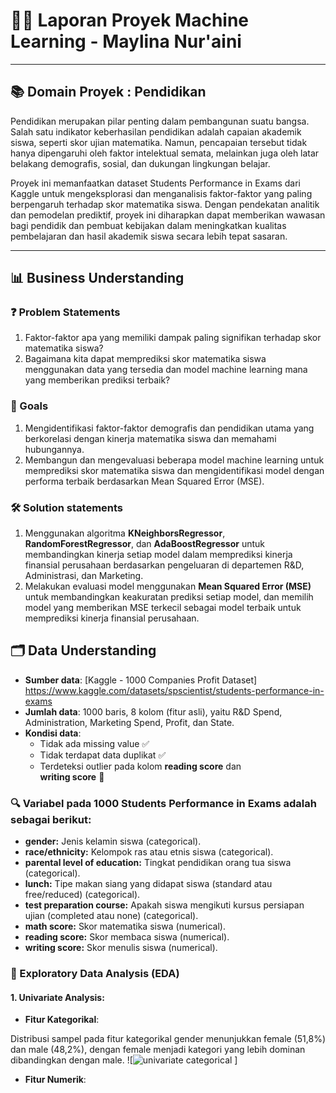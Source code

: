 # 🕵️‍♀️ Laporan Proyek Machine Learning - Maylina Nur'aini

---

## 📚 Domain Proyek : Pendidikan

Pendidikan merupakan pilar penting dalam pembangunan suatu bangsa. Salah satu indikator keberhasilan pendidikan adalah capaian akademik siswa, seperti skor ujian matematika. Namun, pencapaian tersebut tidak hanya dipengaruhi oleh faktor intelektual semata, melainkan juga oleh latar belakang demografis, sosial, dan dukungan lingkungan belajar.

Proyek ini memanfaatkan dataset Students Performance in Exams dari Kaggle untuk mengeksplorasi dan menganalisis faktor-faktor yang paling berpengaruh terhadap skor matematika siswa. Dengan pendekatan analitik dan pemodelan prediktif, proyek ini diharapkan dapat memberikan wawasan bagi pendidik dan pembuat kebijakan dalam meningkatkan kualitas pembelajaran dan hasil akademik siswa secara lebih tepat sasaran.

---

## 📊 Business Understanding

### ❓ Problem Statements

1. Faktor-faktor apa yang memiliki dampak paling signifikan terhadap skor matematika siswa?
2. Bagaimana kita dapat memprediksi skor matematika siswa menggunakan data yang tersedia dan model machine learning mana yang memberikan prediksi terbaik?

### 🎯 Goals

1. Mengidentifikasi faktor-faktor demografis dan pendidikan utama yang berkorelasi dengan kinerja matematika siswa dan memahami hubungannya.
2. Membangun dan mengevaluasi beberapa model machine learning untuk memprediksi skor matematika siswa dan mengidentifikasi model dengan performa terbaik berdasarkan Mean Squared Error (MSE).

### 🛠️ Solution statements

1. Menggunakan algoritma **KNeighborsRegressor**, **RandomForestRegressor**, dan **AdaBoostRegressor** untuk membandingkan kinerja setiap model dalam memprediksi kinerja finansial perusahaan berdasarkan pengeluaran di departemen R&D, Administrasi, dan Marketing.
2. Melakukan evaluasi model menggunakan **Mean Squared Error (MSE)** untuk membandingkan keakuratan prediksi setiap model, dan memilih model yang memberikan MSE terkecil sebagai model terbaik untuk memprediksi kinerja finansial perusahaan.

## 🗂️ Data Understanding

- **Sumber data**: [Kaggle - 1000 Companies Profit Dataset] https://www.kaggle.com/datasets/spscientist/students-performance-in-exams
- **Jumlah data**: 1000 baris, 8 kolom (fitur asli), yaitu R&D Spend, Administration, Marketing Spend, Profit, dan State.
- **Kondisi data**:
  - Tidak ada missing value ✅
  - Tidak terdapat data duplikat ✅
  - Terdeteksi outlier pada kolom **reading score** dan  
    **writing score** 🧐

### 🔍 Variabel pada 1000 Students Performance in Exams adalah sebagai berikut:

- **gender:** Jenis kelamin siswa (categorical).
- **race/ethnicity:** Kelompok ras atau etnis siswa (categorical).
- **parental level of education:** Tingkat pendidikan orang tua siswa (categorical).
- **lunch:** Tipe makan siang yang didapat siswa (standard atau free/reduced) (categorical).
- **test preparation course:** Apakah siswa mengikuti kursus persiapan ujian (completed atau none) (categorical).
- **math score:** Skor matematika siswa (numerical).
- **reading score:** Skor membaca siswa (numerical).
- **writing score:** Skor menulis siswa (numerical).

### 📝 Exploratory Data Analysis (EDA)

#### 1. Univariate Analysis:
- **Fitur Kategorikal**:

Distribusi sampel pada fitur kategorikal gender menunjukkan female (51,8%) dan male (48,2%), dengan female menjadi kategori yang lebih dominan dibandingkan dengan male. ![![univariate categorical](https://github.com/user-attachments/assets/44f3c499-0bce-41cb-bb91-467b033d44cb)
]




- **Fitur Numerik**:
